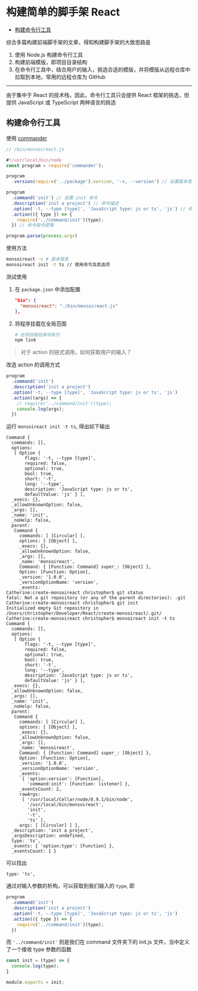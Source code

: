 # 构建简单的脚手架 React

- [构建命令行工具](#构建命令行工具)

综合多篇构建前端脚手架的文章，得知构建脚手架的大致思路是

1. 使用 Node.js 构建命令行工具
2. 构建前端模版，即项目目录结构
3. 在命令行工具中，结合用户的输入，挑选合适的模版，并将模版从远程仓库中拉取到本地，常用的远程仓库为 GitHub

---

由于集中于 React 的技术栈，因此，命令行工具只会提供 React 框架的挑选，但提供 JavaScript 或 TypeScript 两种语言的挑选

## 构建命令行工具

使用 [commander](https://github.com/tj/commander.js)

```js
// /bin/monsoireact.js

#!/usr/local/bin/node
const program = require('commander');

program
  .version(require('../package').version, '-v, --version') // 设置版本信息

program
  .command('init') // 设置 init 命令
  .description('init a project') // 命令描述
  .option('-t, --type [type]', 'JavaScript type: js or ts', 'js') // 命令选项
  .action(({ type }) => {
    require('../command/init')(type);
  }) // 命令指令逻辑

program.parse(process.argv)
```

使用方法

```sh
monsoireact -v # 版本信息
monsoireact init -t ts // 使用命令及其选项
```

测试使用

1. 在 `package.json` 中添加配置

    ```json
    "bin": {
      "monsoireact": "./bin/monsoireact.js"
    },
    ```

2. 将程序挂载在全局范围

    ```sh
    # 在项目根目录中执行
    npm link
    ```

> 对于 action 的链式调用，如何获取用户的输入？

改造 action 的调用方式

```js
program
  .command('init')
  .description('init a project')
  .option('-t, --type [type]', 'JavaScript type: js or ts', 'js')
  .action((args) => {
    // require('../command/init')(type);
    console.log(args);
  })
```

运行 `monsoireact init -t ts`, 得出如下输出

```
Command {
  commands: [],
  options:
   [ Option {
       flags: '-t, --type [type]',
       required: false,
       optional: true,
       bool: true,
       short: '-t',
       long: '--type',
       description: 'JavaScript type: js or ts',
       defaultValue: 'js' } ],
  _execs: {},
  _allowUnknownOption: false,
  _args: [],
  _name: 'init',
  _noHelp: false,
  parent:
   Command {
     commands: [ [Circular] ],
     options: [ [Object] ],
     _execs: {},
     _allowUnknownOption: false,
     _args: [],
     _name: 'monsoireact',
     Command: { [Function: Command] super_: [Object] },
     Option: [Function: Option],
     _version: '1.0.0',
     _versionOptionName: 'version',
     _events:
Catherine:create-monsoireact christopher$ git status
fatal: Not a git repository (or any of the parent directories): .git
Catherine:create-monsoireact christopher$ git init
Initialized empty Git repository in /Users/christopher/Developer/React/create-monsoireact/.git/
Catherine:create-monsoireact christopher$ monsoireact init -t ts
Command {
  commands: [],
  options:
   [ Option {
       flags: '-t, --type [type]',
       required: false,
       optional: true,
       bool: true,
       short: '-t',
       long: '--type',
       description: 'JavaScript type: js or ts',
       defaultValue: 'js' } ],
  _execs: {},
  _allowUnknownOption: false,
  _args: [],
  _name: 'init',
  _noHelp: false,
  parent:
   Command {
     commands: [ [Circular] ],
     options: [ [Object] ],
     _execs: {},
     _allowUnknownOption: false,
     _args: [],
     _name: 'monsoireact',
     Command: { [Function: Command] super_: [Object] },
     Option: [Function: Option],
     _version: '1.0.0',
     _versionOptionName: 'version',
     _events:
      { 'option:version': [Function],
        'command:init': [Function: listener] },
     _eventsCount: 2,
     rawArgs:
      [ '/usr/local/Cellar/node/8.9.1/bin/node',
        '/usr/local/bin/monsoireact',
        'init',
        '-t',
        'ts' ],
     args: [ [Circular] ] },
  _description: 'init a project',
  _argsDescription: undefined,
  type: 'ts',
  _events: { 'option:type': [Function] },
  _eventsCount: 1 }
```

可以找出

```
type: 'ts',
```

通过对输入参数的析构，可以获取到我们输入的 `type`, 即

```js
program
  .command('init')
  .description('init a project')
  .option('-t, --type [type]', 'JavaScript type: js or ts', 'js')
  .action(({ type }) => {
    require('../command/init')(type);
  })
```

而 `'../command/init'` 则是我们在 command 文件夹下的 init.js 文件，当中定义了一个接收 type 参数的函数

```js
const init = (type) => {
  console.log(type);
}

module.exports = init;
```



